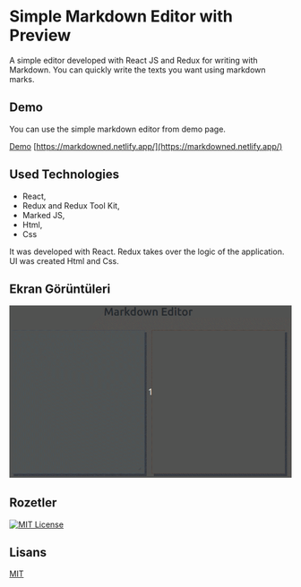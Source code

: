 
# Simple Markdown Editor with Preview

A simple editor developed with React JS and Redux for writing with Markdown. You can quickly write the texts you want using markdown marks.


## Demo

You can use the simple markdown editor from demo page.

[Demo](https://markdowned.netlify.app/ "Simple Markdow Editor")
[https://markdowned.netlify.app/](https://markdowned.netlify.app/)

  
## Used Technologies

- React, 
- Redux and Redux Tool Kit, 
- Marked JS,
- Html,
- Css

It was developed with React. Redux takes over the logic of the application.
UI was created Html and Css.


## Ekran Görüntüleri

![Uygulama Ekran Görüntüsü](simple-markdown-editor.gif)

  
## Rozetler

[![MIT License](https://img.shields.io/badge/License-MIT-green.svg)](https://choosealicense.com/licenses/mit/)


  
## Lisans

[MIT](https://choosealicense.com/licenses/mit/)

  